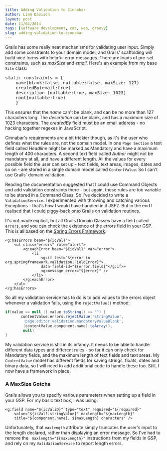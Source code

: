 ```yaml
---
title: Adding Validation to Cinnabar
author: Liam Davison
layout: post
date: 11/04/2014
tags: [software development, cms, web, groovy]
slug: adding-validation-to-cinnabar
---
```

Grails has some really neat mechanisms for validating user input. Simply add some constraints to your domain model, and Grails' scaffolding will build nice forms with helpful error messages. There are loads of pre-set constraints, such as _maxSize_ and _email_. Here's an example from my base <code>Site</code> class:

<pre>
static constraints = {
	name(blank:false, nullable:false, maxSize: 127)
	createdBy(email:true)
	description (nullable:true, maxSize: 1023) 
	root(nullable:true)
    }
</pre>

This ensures that the _name_ can't be blank, and can be no more than 127 characters long. The _description_ can be blank, and has a maximum size of 1023 characters. The _createdBy_ field must be an email address - no hacking together regexes in JavaScript.

Cinnabar's requirements are a bit trickier though, as it's the user who defines what the rules are, not the domain model. In one `Page Section` a text field called _Headline_ might be marked as Mandatory and have a maximum length of 400 characters. A second text field called _Author_ might not be mandatory at all, and have a different length. All the values for every possible field the user can set up - text fields, text areas, images, dates and so on - are stored in a single domain model called `ContentValue`. So I can't use Grails' domain validation.

Reading the documentation suggested that I could use Command Objects and add validation constraints there - but again, these rules are too variable to be stored in a Command Class. So I've decided to write a `ValidationService`. I experimented with throwing and catching various Exceptions - that's how I would have handled in it JSF2. But in the end I realised that I could piggy-back onto Grails on validation routines.

It's not made explicit, but all Grails Domain Classes have a field called `errors`, and you can check the existence of the errors field in your GSP. This is all based on the [Spring Errors Framework](http://docs.spring.io/spring/docs/1.2.x/api/org/springframework/validation/Errors.html "Spring Errors Framework 1.2").

```
<g:hasErrors bean="${icVal}">
	<ul class="errors" role="alert">
		<g:eachError bean="${icVal}" var="error">
			<li
				<g:if test="${error in org.springframework.validation.FieldError}">
				data-field-id="${error.field}"</g:if>>
				<g:message error="${error}" />
			</li>
		</g:eachError>
	</ul>
</g:hasErrors>
```

So all my validation service has to do is to add values to the errors object whenever a validation fails, using the `rejectValue()` method:

```groovy
if(value == null || value.toString() == "") {
       contentValue.errors.rejectValue('stringValue',
		'page.editor.validation.mandatoryValueBlank',
		[contentValue.component.name].toArray(),
		null)
}
```

My validation service is still in its infancy. It needs to be able to handle different data types and different rules - so far it can only check for Mandatory fields, and the maximum length of text fields and text areas. My `ContentValue` model has different fields for saving strings, floats, dates and binary data, so I will need to add additional code to handle these too. Still, I now have a framework in place.

### A MaxSize Gotcha
Grails allows you to specify various parameters when setting up a field in your GSP. For my basic text box, I was using:

```
<g:field name="${icValiD}" type="text" required="${required}"
	value="${icVal?.stringValue}" maxlength="${maxLength}"
	title="${component.name}, ${maxLength} characters" />
```

Unfortunately, that `maxlength` attribute simply truncates the user's input to the length declared, rather than displaying an error message. So I've had to remove the ` maxlength="${maxLength}"` instructions from my fields in GSP, and rely on my `ValidationService` to report length errors.